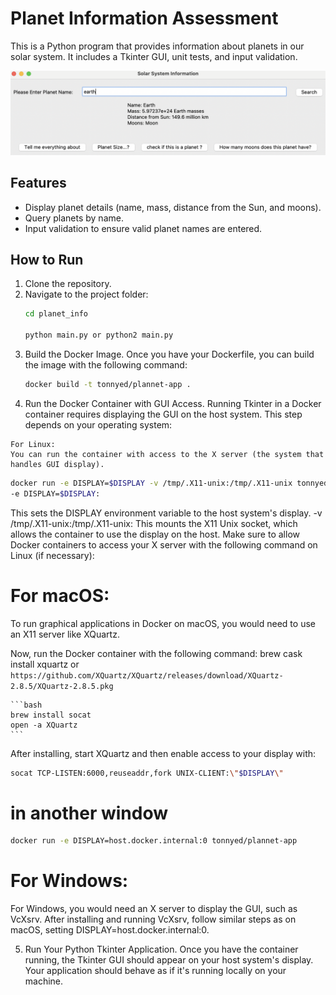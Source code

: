 # Planet Information Assessment 

This is a Python program that provides information about planets in our solar system. It includes a Tkinter GUI, unit tests, and input validation.

![screenshot](planet-info.png)

## Features
- Display planet details (name, mass, distance from the Sun, and moons).
- Query planets by name.
- Input validation to ensure valid planet names are entered.

## How to Run
1. Clone the repository.
2. Navigate to the project folder:
   ```bash
   cd planet_info
   
   python main.py or python2 main.py
   
3. Build the Docker Image.
   Once you have your Dockerfile, you can build the image with the following command:
   ```bash
   docker build -t tonnyed/plannet-app .
4. Run the Docker Container with GUI Access.
   Running Tkinter in a Docker container requires displaying the GUI on the host system.
   This step depends on your operating system:
````
For Linux:
You can run the container with access to the X server (the system that handles GUI display).
````
  
   ```bash
   docker run -e DISPLAY=$DISPLAY -v /tmp/.X11-unix:/tmp/.X11-unix tonnyed/plannet-app
-e DISPLAY=$DISPLAY: 
   ````

This sets the DISPLAY environment variable to the host system's display.
-v /tmp/.X11-unix:/tmp/.X11-unix: This mounts the X11 Unix socket,
which allows the container to use the display on the host.
Make sure to allow Docker containers to access your X server with the following
command on Linux (if necessary):



# For macOS:
To run graphical applications in Docker on macOS,
you would need to use an X11 server like XQuartz.

Now, run the Docker container with the following command:
brew cask install xquartz or
`https://github.com/XQuartz/XQuartz/releases/download/XQuartz-2.8.5/XQuartz-2.8.5.pkg`

    ```bash
    brew install socat
    open -a XQuartz
    ```
After installing, start XQuartz and then enable access to your display with:
   ```bash
   socat TCP-LISTEN:6000,reuseaddr,fork UNIX-CLIENT:\"$DISPLAY\"
   ```
# in another window
   ```bash
   docker run -e DISPLAY=host.docker.internal:0 tonnyed/plannet-app
   ```

# For Windows:
For Windows, you would need an X server to display the GUI, such as VcXsrv.
After installing and running VcXsrv, follow similar steps as on macOS,
setting DISPLAY=host.docker.internal:0.

5. Run Your Python Tkinter Application.
   Once you have the container running, the Tkinter GUI should appear on your host system's display.
   Your application should behave as if it's running locally on your machine.
